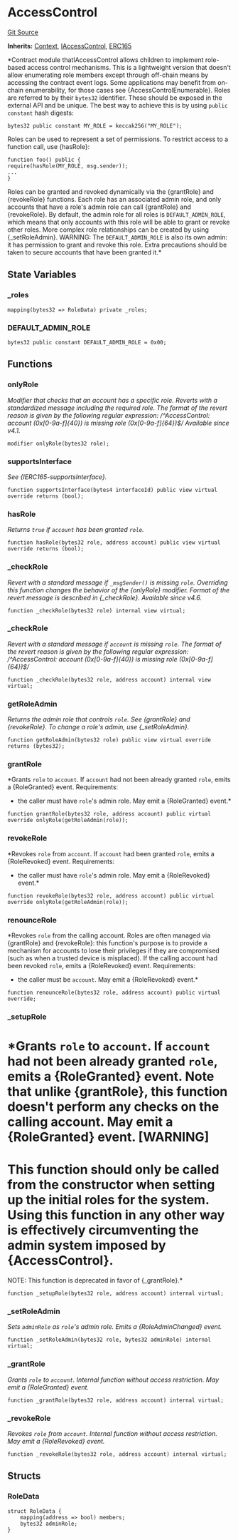 # AccessControl
[Git Source](https://github.com/Sotatek-LoiNguyen2/ignition-sc/blob/6fd47416ac9b148d4f43e8bb90a990315ae49b42/contracts/utils/AccessControl.sol)

**Inherits:**
[Context](/contracts/utils/Context.sol/abstract.Context.md), [IAccessControl](/contracts/interfaces/IAccessControl.sol/interface.IAccessControl.md), [ERC165](/contracts/utils/ERC165.sol/abstract.ERC165.md)

*Contract module thatIAccessControl allows children to implement role-based access
control mechanisms. This is a lightweight version that doesn't allow enumerating role
members except through off-chain means by accessing the contract event logs. Some
applications may benefit from on-chain enumerability, for those cases see
{AccessControlEnumerable}.
Roles are referred to by their `bytes32` identifier. These should be exposed
in the external API and be unique. The best way to achieve this is by
using `public constant` hash digests:
```
bytes32 public constant MY_ROLE = keccak256("MY_ROLE");
```
Roles can be used to represent a set of permissions. To restrict access to a
function call, use {hasRole}:
```
function foo() public {
require(hasRole(MY_ROLE, msg.sender));
...
}
```
Roles can be granted and revoked dynamically via the {grantRole} and
{revokeRole} functions. Each role has an associated admin role, and only
accounts that have a role's admin role can call {grantRole} and {revokeRole}.
By default, the admin role for all roles is `DEFAULT_ADMIN_ROLE`, which means
that only accounts with this role will be able to grant or revoke other
roles. More complex role relationships can be created by using
{_setRoleAdmin}.
WARNING: The `DEFAULT_ADMIN_ROLE` is also its own admin: it has permission to
grant and revoke this role. Extra precautions should be taken to secure
accounts that have been granted it.*


## State Variables
### _roles

```solidity
mapping(bytes32 => RoleData) private _roles;
```


### DEFAULT_ADMIN_ROLE

```solidity
bytes32 public constant DEFAULT_ADMIN_ROLE = 0x00;
```


## Functions
### onlyRole

*Modifier that checks that an account has a specific role. Reverts
with a standardized message including the required role.
The format of the revert reason is given by the following regular expression:
/^AccessControl: account (0x[0-9a-f]{40}) is missing role (0x[0-9a-f]{64})$/
_Available since v4.1._*


```solidity
modifier onlyRole(bytes32 role);
```

### supportsInterface

*See {IERC165-supportsInterface}.*


```solidity
function supportsInterface(bytes4 interfaceId) public view virtual override returns (bool);
```

### hasRole

*Returns `true` if `account` has been granted `role`.*


```solidity
function hasRole(bytes32 role, address account) public view virtual override returns (bool);
```

### _checkRole

*Revert with a standard message if `_msgSender()` is missing `role`.
Overriding this function changes the behavior of the {onlyRole} modifier.
Format of the revert message is described in {_checkRole}.
_Available since v4.6._*


```solidity
function _checkRole(bytes32 role) internal view virtual;
```

### _checkRole

*Revert with a standard message if `account` is missing `role`.
The format of the revert reason is given by the following regular expression:
/^AccessControl: account (0x[0-9a-f]{40}) is missing role (0x[0-9a-f]{64})$/*


```solidity
function _checkRole(bytes32 role, address account) internal view virtual;
```

### getRoleAdmin

*Returns the admin role that controls `role`. See {grantRole} and
{revokeRole}.
To change a role's admin, use {_setRoleAdmin}.*


```solidity
function getRoleAdmin(bytes32 role) public view virtual override returns (bytes32);
```

### grantRole

*Grants `role` to `account`.
If `account` had not been already granted `role`, emits a {RoleGranted}
event.
Requirements:
- the caller must have ``role``'s admin role.
May emit a {RoleGranted} event.*


```solidity
function grantRole(bytes32 role, address account) public virtual override onlyRole(getRoleAdmin(role));
```

### revokeRole

*Revokes `role` from `account`.
If `account` had been granted `role`, emits a {RoleRevoked} event.
Requirements:
- the caller must have ``role``'s admin role.
May emit a {RoleRevoked} event.*


```solidity
function revokeRole(bytes32 role, address account) public virtual override onlyRole(getRoleAdmin(role));
```

### renounceRole

*Revokes `role` from the calling account.
Roles are often managed via {grantRole} and {revokeRole}: this function's
purpose is to provide a mechanism for accounts to lose their privileges
if they are compromised (such as when a trusted device is misplaced).
If the calling account had been revoked `role`, emits a {RoleRevoked}
event.
Requirements:
- the caller must be `account`.
May emit a {RoleRevoked} event.*


```solidity
function renounceRole(bytes32 role, address account) public virtual override;
```

### _setupRole

*Grants `role` to `account`.
If `account` had not been already granted `role`, emits a {RoleGranted}
event. Note that unlike {grantRole}, this function doesn't perform any
checks on the calling account.
May emit a {RoleGranted} event.
[WARNING]
====
This function should only be called from the constructor when setting
up the initial roles for the system.
Using this function in any other way is effectively circumventing the admin
system imposed by {AccessControl}.
====
NOTE: This function is deprecated in favor of {_grantRole}.*


```solidity
function _setupRole(bytes32 role, address account) internal virtual;
```

### _setRoleAdmin

*Sets `adminRole` as ``role``'s admin role.
Emits a {RoleAdminChanged} event.*


```solidity
function _setRoleAdmin(bytes32 role, bytes32 adminRole) internal virtual;
```

### _grantRole

*Grants `role` to `account`.
Internal function without access restriction.
May emit a {RoleGranted} event.*


```solidity
function _grantRole(bytes32 role, address account) internal virtual;
```

### _revokeRole

*Revokes `role` from `account`.
Internal function without access restriction.
May emit a {RoleRevoked} event.*


```solidity
function _revokeRole(bytes32 role, address account) internal virtual;
```

## Structs
### RoleData

```solidity
struct RoleData {
    mapping(address => bool) members;
    bytes32 adminRole;
}
```


